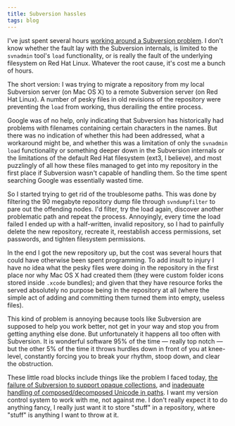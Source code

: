 ```yaml
---
title: Subversion hassles
tags: blog
---
```


I've just spent several hours [working around a Subversion problem](http://wincent.dev/wiki/Repository_migration#Caveat). I don't know whether the fault lay with the Subversion internals, is limited to the `svnadmin` tool's `load` functionality, or is really the fault of the underlying filesystem on Red Hat Linux. Whatever the root cause, it's cost me a bunch of hours.

The short version: I was trying to migrate a repository from my local Subversion server (on Mac OS X) to a remote Subversion server (on Red Hat Linux). A number of pesky files in old revisions of the repository were preventing the `load` from working, thus derailing the entire process.

Google was of no help, only indicating that Subversion has historically had problems with filenames containing certain characters in the names. But there was no indication of whether this had been addressed, what a workaround might be, and whether this was a limitation of only the `svnadmin load` functionality or something deeper down in the Subversion internals or the limitations of the default Red Hat filesystem (ext3, I believe), and most puzzlingly of all how these files managed to get into my repository in the first place if Subversion wasn't capable of handling them. So the time spent searching Google was essentially wasted time.

So I started trying to get rid of the troublesome paths. This was done by filtering the 90 megabyte repository dump file through `svndumpfilter` to pare out the offending nodes. I'd filter, try the load again, discover another problematic path and repeat the process. Annoyingly, every time the load failed I ended up with a half-written, invalid repository, so I had to painfully delete the new repository, recreate it, reestablish access permissions, set passwords, and tighten filesystem permissions.

In the end I got the new repository up, but the cost was several hours that could have otherwise been spent programming. To add insult to injury I have no idea what the pesky files were doing in the repository in the first place nor why Mac OS X had created them (they were custom folder icons stored inside `.xcode` bundles); and given that they have resource forks the served absolutely no purpose being in the repository at all (where the simple act of adding and committing them turned them into empty, useless files).

This kind of problem is annoying because tools like Subversion are supposed to help you work better, not get in your way and stop you from getting anything else done. But unfortunately it happens all too often with Subversion. It is wonderful software 95% of the time — really top notch — but the other 5% of the time it throws hurdles down in front of you at knee-level, constantly forcing you to break your rhythm, stoop down, and clear the obstruction.

These little road blocks include things like the problem I faced today, [the failure of Subversion to support opaque collections](http://subversion.tigris.org/issues/show_bug.cgi?id=707), and [inadequate handling of composed/decomposed Unicode in paths](http://subversion.tigris.org/issues/show_bug.cgi?id=2464). I want my version control system to work with me, not against me. I don't really expect it to do anything fancy, I really just want it to store "stuff" in a repository, where "stuff" is anything I want to throw at it.
